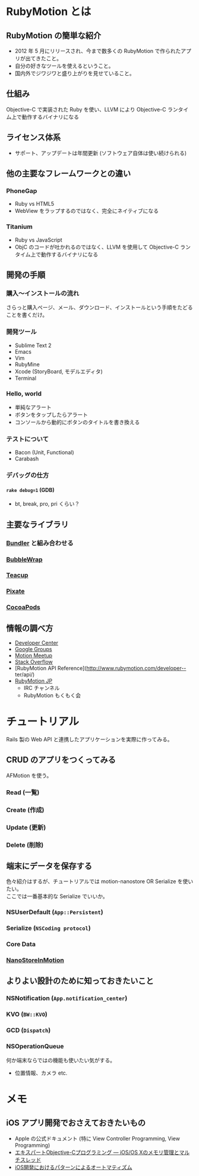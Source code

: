 # RubyMotion とは
## RubyMotion の簡単な紹介
- 2012 年 5 月にリリースされ、今まで数多くの RubyMotion で作られたアプリが出てきたこと。
- 自分の好きなツールを使えるということ。
- 国内外でジワジワと盛り上がりを見せていること。

## 仕組み
Objective-C で実装された Ruby を使い、LLVM により Objective-C ランタイム上で動作するバイナリになる

## ライセンス体系
- サポート、アップデートは年間更新 (ソフトウェア自体は使い続けられる)

## 他の主要なフレームワークとの違い
### PhoneGap
- Ruby vs HTML5
- WebView をラップするのではなく、完全にネイティブになる

### Titanium
- Ruby vs JavaScript
- ObjC のコードが吐かれるのではなく、LLVM を使用して Objective-C ランタイム上で動作するバイナリになる

## 開発の手順
### 購入〜インストールの流れ
さらっと購入ページ、メール、ダウンロード、インストールという手順をたどることを書くだけ。

### 開発ツール
- Sublime Text 2
- Emacs
- Vim
- RubyMine
- Xcode (StoryBoard, モデルエディタ)
- Terminal

### Hello, world
- 単純なアラート
- ボタンをタップしたらアラート
- コンソールから動的にボタンのタイトルを書き換える

### テストについて
- Bacon (Unit, Functional)
- Carabash

### デバッグの仕方
#### `rake debug=1` (GDB)
- bt, break, pro, pri くらい？

## 主要なライブラリ
### [Bundler](http://gembundler.com) と組み合わせる
### [BubbleWrap](http://bubblewrap.io)
### [Teacup](https://github.com/rubymotion/teacup)
### [Pixate](http://www.pixate.com)
### [CocoaPods](http://cocoapods.org)

## 情報の調べ方
- [Developer Center](http://www.rubymotion.com/developer-center/)
- [Google Groups](http://groups.google.com/group/rubymotion)
- [Motion Meetup](http://meetup.rubymotion.com)
- [Stack Overflow](http://stackoverflow.com)
- [RubyMotion API Reference](http://www.rubymotion.com/developer-- ter/api/)
- [RubyMotion JP](http://rubymotion.jp)
  - IRC チャンネル
  - RubyMotion もくもく会

# チュートリアル
Rails 製の Web API と連携したアプリケーションを実際に作ってみる。

## CRUD のアプリをつくってみる
AFMotion を使う。

### Read (一覧)
### Create (作成)
### Update (更新)
### Delete (削除)

## 端末にデータを保存する
色々紹介はするが、チュートリアルでは motion-nanostore OR Serialize を使いたい。  
ここでは一番基本的な Serialize でいいか。

### NSUserDefault (`App::Persistent`)
### Serialize (`NSCoding protocol`)
### Core Data
### [NanoStoreInMotion](https://github.com/siuying/NanoStoreInMotion)

## よりよい設計のために知っておきたいこと
### NSNotification (`App.notification_center`)
### KVO (`BW::KVO`)
### GCD (`Dispatch`)
### NSOperationQueue

何か端末ならではの機能も使いたい気がする。
- 位置情報、カメラ etc.

# メモ
## iOS アプリ開発でおさえておきたいもの
- Apple の公式ドキュメント (特に View Controller Programming, View Programming)
- [エキスパートObjective-Cプログラミング ― iOS/OS Xのメモリ管理とマルチスレッド](http://tatsu-zine.com/books/objc)
- [iOS開発におけるパターンによるオートマティズム](http://hmdt.jp/hmdtbooks/pg329.html)


